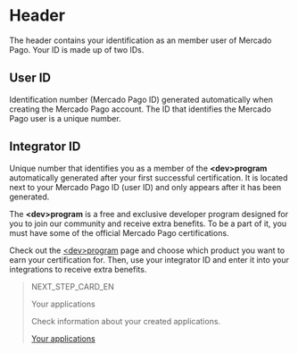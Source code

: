 # Header
 
The header contains your identification as an member user of Mercado Pago. Your ID is made up of two IDs.
 
## User ID
 
Identification number (Mercado Pago ID) generated automatically when creating the Mercado Pago account. The ID that identifies the Mercado Pago user is a unique number.
 
## Integrator ID
 
Unique number that identifies you as a member of the **&lt;dev&gt;program** automatically generated after your first successful certification. It is located next to your Mercado Pago ID (user ID) and only appears after it has been generated.
 
The **&lt;dev&gt;program** is a free and exclusive developer program designed for you to join our community and receive extra benefits. To be a part of it, you must have some of the official Mercado Pago certifications.
 
Check out the [&lt;dev&gt;program](https://www.mercadopago[FAKER][URL][DOMAIN]/developers/en/developer-program) page and choose which product you want to earn your certification for. Then, use your integrator ID and enter it into your integrations to receive extra benefits.

> NEXT_STEP_CARD_EN
>
> Your applications
>
> Check information about your created applications.
>
> [Your applications](https://www.mercadopago[FAKER][URL][DOMAIN]/developers/en/guides/resources/dashboard/applications)
